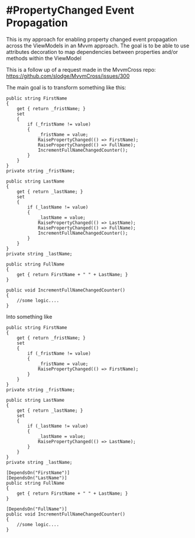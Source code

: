 #PropertyChanged Event Propagation
=================================

This is my approach for enabling property changed event propagation across the ViewModels in an Mvvm approach.
The goal is to be able to use attributes decoration to map dependencies between properties and/or methods within the ViewModel

This is a follow up of a request made in the MvvmCross repo: https://github.com/slodge/MvvmCross/issues/300


The main goal is to transform something like this:

	public string FirstName
	{
		get { return _fristName; }
		set
		{
			if (_fristName != value)
			{
				_fristName = value;
				RaisePropertyChanged(() => FirstName);
				RaisePropertyChanged(() => FullName);
				IncrementFullNameChangedCounter();
			}
		}
	}
	private string _fristName;
	
	public string LastName
	{
		get { return _lastName; }
		set
		{
			if (_lastName != value)
			{
				_lastName = value;
				RaisePropertyChanged(() => LastName);
				RaisePropertyChanged(() => FullName);
				IncrementFullNameChangedCounter();
			}
		}
	}
	private string _lastName;
	
	public string FullName
	{
		get { return FirstName + " " + LastName; }
	}
	
	public void IncrementFullNameChangedCounter()
	{
		//some logic....
	}
	
Into something like

	public string FirstName
	{
		get { return _fristName; }
		set
		{
			if (_fristName != value)
			{
				_fristName = value;
				RaisePropertyChanged(() => FirstName);
			}
		}
	}
	private string _fristName;

	public string LastName
	{
		get { return _lastName; }
		set
		{
			if (_lastName != value)
			{
				_lastName = value;
				RaisePropertyChanged(() => LastName);
			}
		}
	}
	private string _lastName;
	
	[DependsOn("FirstName")]
	[DependsOn("LastName")]
	public string FullName
	{
		get { return FirstName + " " + LastName; }
	}
	
	[DependsOn("FullName")]
	public void IncrementFullNameChangedCounter()
	{
		//some logic....
	}
	